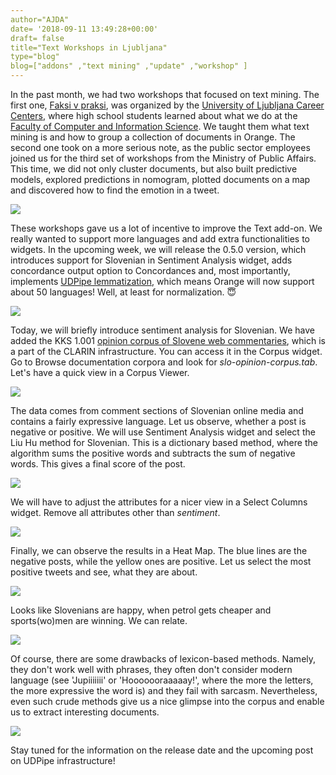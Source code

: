```yaml
---
author="AJDA"
date= '2018-09-11 13:49:28+00:00'
draft= false
title="Text Workshops in Ljubljana"
type="blog"
blog=["addons" ,"text mining" ,"update" ,"workshop" ]
---
```


In the past month, we had two workshops that focused on text mining. The first one, [Faksi v praksi](https://www.kc.uni-lj.si/novice/poletna-ola-faksi-v-praksi.html), was organized by the [University of Ljubljana Career Centers](https://kc.uni-lj.si/domov.html), where high school students learned about what we do at the [Faculty of Computer and Information Science](https://fri.uni-lj.si/en). We taught them what text mining is and how to group a collection of documents in Orange. The second one took on a more serious note, as the public sector employees joined us for the third set of workshops from the Ministry of Public Affairs. This time, we did not only cluster documents, but also built predictive models, explored predictions in nomogram, plotted documents on a map and discovered how to find the emotion in a tweet.

![](/images/2018/09/1_FRI_6838.jpg)

These workshops gave us a lot of incentive to improve the Text add-on. We really wanted to support more languages and add extra functionalities to widgets. In the upcoming week, we will release the 0.5.0 version, which introduces support for Slovenian in Sentiment Analysis widget, adds concordance output option to Concordances and, most importantly, implements [UDPipe lemmatization](http://ufal.mff.cuni.cz/udpipe/users-manual#universal_dependencies_20_models), which means Orange will now support about 50 languages! Well, at least for normalization. 😇

![](/images/2018/09/3_FRI_6797.jpg)

Today, we will briefly introduce sentiment analysis for Slovenian. We have added the KKS 1.001 [opinion corpus of Slovene web commentaries](https://www.clarin.si/repository/xmlui/handle/11356/1115#), which is a part of the CLARIN infrastructure. You can access it in the Corpus widget. Go to Browse documentation corpora and look for _slo-opinion-corpus.tab_. Let's have a quick view in a Corpus Viewer.

![](/images/2018/09/Screen-Shot-2018-09-11-at-15.01.32.png)

The data comes from comment sections of Slovenian online media and contains a fairly expressive language. Let us observe, whether a post is negative or positive. We will use Sentiment Analysis widget and select the Liu Hu method for Slovenian. This is a dictionary based method, where the algorithm sums the positive words and subtracts the sum of negative words. This gives a final score of the post.

![](/images/2018/09/Screen-Shot-2018-09-11-at-15.15.42.png)

We will have to adjust the attributes for a nicer view in a Select Columns widget. Remove all attributes other than _sentiment_.

![](/images/2018/09/Screen-Shot-2018-09-11-at-15.01.43.png)

Finally, we can observe the results in a Heat Map. The blue lines are the negative posts, while the yellow ones are positive. Let us select the most positive tweets and see, what they are about.

![](/images/2018/09/Screen-Shot-2018-09-11-at-15.18.48.png)

Looks like Slovenians are happy, when petrol gets cheaper and sports(wo)men are winning. We can relate.

![](/images/2018/09/Screen-Shot-2018-09-11-at-15.19.59.png)

Of course, there are some drawbacks of lexicon-based methods. Namely, they don't work well with phrases, they often don't consider modern language (see 'Jupiiiiiii' or 'Hooooooraaaaay!', where the more the letters, the more expressive the word is) and they fail with sarcasm. Nevertheless, even such crude methods give us a nice glimpse into the corpus and enable us to extract interesting documents.

![](/images/2018/09/Screen-Shot-2018-09-11-at-15.17.45.png)

Stay tuned for the information on the release date and the upcoming post on UDPipe infrastructure!
